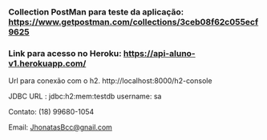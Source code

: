 ### Collection PostMan para teste da aplicação: https://www.getpostman.com/collections/3ceb08f62c055ecf9625

### Link para acesso no Heroku: https://api-aluno-v1.herokuapp.com/

Url para conexão com o h2. http://localhost:8000/h2-console

JDBC URL : jdbc:h2:mem:testdb username: sa


Contato: (18) 99680-1054 

Email: JhonatasBcc@gnail.com

